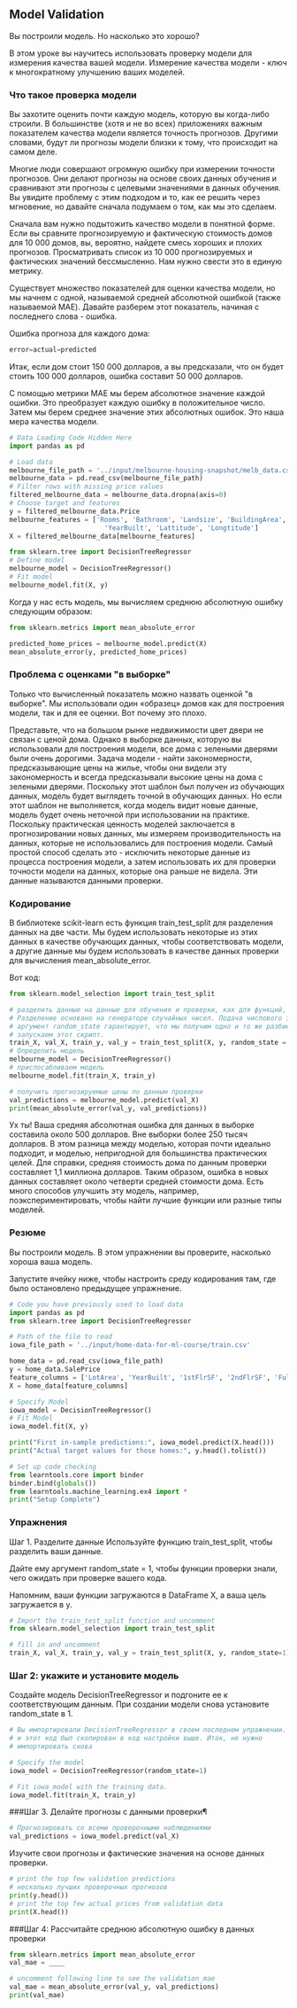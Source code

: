 ## Model Validation

Вы построили модель. Но насколько это хорошо?

В этом уроке вы научитесь использовать проверку модели для измерения качества вашей модели. Измерение качества 
модели - ключ к многократному улучшению ваших моделей.

### Что такое проверка модели
Вы захотите оценить почти каждую модель, которую вы когда-либо строили. В большинстве (хотя и не во всех) 
приложениях важным показателем качества модели является точность прогнозов. Другими словами, будут ли прогнозы 
модели близки к тому, что происходит на самом деле.

Многие люди совершают огромную ошибку при измерении точности прогнозов. Они делают прогнозы на основе своих данных 
обучения и сравнивают эти прогнозы с целевыми значениями в данных обучения. Вы увидите проблему с этим подходом и 
то, как ее решить через мгновение, но давайте сначала подумаем о том, как мы это сделаем.

Сначала вам нужно подытожить качество модели в понятной форме. Если вы сравните прогнозируемую и фактическую 
стоимость домов для 10 000 домов, вы, вероятно, найдете смесь хороших и плохих прогнозов. Просматривать список из 
10 000 прогнозируемых и фактических значений бессмысленно. Нам нужно свести это в единую метрику.

Существует множество показателей для оценки качества модели, но мы начнем с одной, называемой средней абсолютной 
ошибкой (также называемой MAE). Давайте разберем этот показатель, начиная с последнего слова - ошибка.

Ошибка прогноза для каждого дома:
```python
error=actual−predicted
```
Итак, если дом стоит 150 000 долларов, а вы предсказали, что он будет стоить 100 000 долларов, ошибка составит 50 
000 долларов.

С помощью метрики MAE мы берем абсолютное значение каждой ошибки. Это преобразует каждую ошибку в положительное 
число. Затем мы берем среднее значение этих абсолютных ошибок. Это наша мера качества модели.

```python
# Data Loading Code Hidden Here
import pandas as pd

# Load data
melbourne_file_path = '../input/melbourne-housing-snapshot/melb_data.csv'
melbourne_data = pd.read_csv(melbourne_file_path) 
# Filter rows with missing price values
filtered_melbourne_data = melbourne_data.dropna(axis=0)
# Choose target and features
y = filtered_melbourne_data.Price
melbourne_features = ['Rooms', 'Bathroom', 'Landsize', 'BuildingArea', 
                        'YearBuilt', 'Lattitude', 'Longtitude']
X = filtered_melbourne_data[melbourne_features]

from sklearn.tree import DecisionTreeRegressor
# Define model
melbourne_model = DecisionTreeRegressor()
# Fit model
melbourne_model.fit(X, y)
```

Когда у нас есть модель, мы вычисляем среднюю абсолютную ошибку следующим образом:

```python
from sklearn.metrics import mean_absolute_error

predicted_home_prices = melbourne_model.predict(X)
mean_absolute_error(y, predicted_home_prices)
```
### Проблема с оценками "в выборке"
Только что вычисленный показатель можно назвать оценкой "в выборке". Мы использовали один «образец» домов как для 
построения модели, так и для ее оценки. Вот почему это плохо.

Представьте, что на большом рынке недвижимости цвет двери не связан с ценой дома.
Однако в выборке данных, которую вы использовали для построения модели, все дома с зелеными дверями были очень 
дорогими. Задача модели - найти закономерности, предсказывающие цены на жилье, чтобы они видели эту закономерность 
и всегда предсказывали высокие цены на дома с зелеными дверями.
Поскольку этот шаблон был получен из обучающих данных, модель будет выглядеть точной в обучающих данных.
Но если этот шаблон не выполняется, когда модель видит новые данные, модель будет очень неточной при использовании 
на практике.
Поскольку практическая ценность моделей заключается в прогнозировании новых данных, мы измеряем производительность 
на данных, которые не использовались для построения модели. Самый простой способ сделать это - исключить некоторые 
данные из процесса построения модели, а затем использовать их для проверки точности модели на данных, которые она 
раньше не видела. Эти данные называются данными проверки.


### Кодирование
В библиотеке scikit-learn есть функция train_test_split для разделения данных на две части. Мы будем использовать 
некоторые из этих данных в качестве обучающих данных, чтобы соответствовать модели, а другие данные мы будем 
использовать в качестве данных проверки для вычисления mean_absolute_error.

Вот код:
```python
from sklearn.model_selection import train_test_split

# разделить данные на данные для обучения и проверки, как для функций, так и для цели
# Разделение основано на генераторе случайных чисел. Подача числового значения в
# аргумент random_state гарантирует, что мы получим одно и то же разбиение каждый раз, когда
# запускаем этот скрипт.
train_X, val_X, train_y, val_y = train_test_split(X, y, random_state = 0)
# Определить модель
melbourne_model = DecisionTreeRegressor()
# приспосабливаем модель
melbourne_model.fit(train_X, train_y)

# получить прогнозируемые цены по данным проверки
val_predictions = melbourne_model.predict(val_X)
print(mean_absolute_error(val_y, val_predictions))
```

Ух ты!
Ваша средняя абсолютная ошибка для данных в выборке составила около 500 долларов. Вне выборки более 250 тысяч долларов.
В этом разница между моделью, которая почти идеально подходит, и моделью, непригодной для большинства практических 
целей. Для справки, средняя стоимость дома по данным проверки составляет 1,1 миллиона долларов. Таким образом, 
ошибка в новых данных составляет около четверти средней стоимости дома.
Есть много способов улучшить эту модель, например, поэкспериментировать, чтобы найти лучшие функции или разные типы 
моделей.

### Резюме
Вы построили модель. В этом упражнении вы проверите, насколько хороша ваша модель.

Запустите ячейку ниже, чтобы настроить среду кодирования там, где было остановлено предыдущее упражнение.
```python
# Code you have previously used to load data
import pandas as pd
from sklearn.tree import DecisionTreeRegressor

# Path of the file to read
iowa_file_path = '../input/home-data-for-ml-course/train.csv'

home_data = pd.read_csv(iowa_file_path)
y = home_data.SalePrice
feature_columns = ['LotArea', 'YearBuilt', '1stFlrSF', '2ndFlrSF', 'FullBath', 'BedroomAbvGr', 'TotRmsAbvGrd']
X = home_data[feature_columns]

# Specify Model
iowa_model = DecisionTreeRegressor()
# Fit Model
iowa_model.fit(X, y)

print("First in-sample predictions:", iowa_model.predict(X.head()))
print("Actual target values for those homes:", y.head().tolist())

# Set up code checking
from learntools.core import binder
binder.bind(globals())
from learntools.machine_learning.ex4 import *
print("Setup Complete")
```

### Упражнения
Шаг 1. Разделите данные
Используйте функцию train_test_split, чтобы разделить ваши данные.

Дайте ему аргумент random_state = 1, чтобы функции проверки знали, чего ожидать при проверке вашего кода.

Напомним, ваши функции загружаются в DataFrame X, а ваша цель загружается в y.

```python
# Import the train_test_split function and uncomment
from sklearn.model_selection import train_test_split

# fill in and uncomment
train_X, val_X, train_y, val_y = train_test_split(X, y, random_state=1)
```

### Шаг 2: укажите и установите модель
Создайте модель DecisionTreeRegressor и подгоните ее к соответствующим данным. При создании модели снова установите 
random_state в 1.
```python
# Вы импортировали DecisionTreeRegressor в своем последнем упражнении.
# и этот код был скопирован в код настройки выше. Итак, не нужно
# импортировать снова

# Specify the model
iowa_model = DecisionTreeRegressor(random_state=1)

# Fit iowa_model with the training data.
iowa_model.fit(train_X, train_y)

```
###Шаг 3. Делайте прогнозы с данными проверки¶
```python
# Прогнозировать со всеми проверочными наблюдениями
val_predictions = iowa_model.predict(val_X)
```
Изучите свои прогнозы и фактические значения на основе данных проверки.

```python
# print the top few validation predictions
# несколько лучших проверочных прогнозов
print(y.head())
# print the top few actual prices from validation data
print(X.head())

```

###Шаг 4: Рассчитайте среднюю абсолютную ошибку в данных проверки

```python
from sklearn.metrics import mean_absolute_error
val_mae = ____

# uncomment following line to see the validation_mae
val_mae = mean_absolute_error(val_y, val_predictions)
print(val_mae)

```
